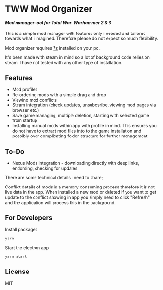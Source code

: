 # TWW Mod Organizer

#### _Mod manager tool for Total War: Warhammer 2 & 3_

This is a simple mod manager with features only i needed and tailored towards what i imagined.
Therefore please do not expect so much flexibility.

Mod organizer requires [7z](https://www.7-zip.org/) installed on your pc.

It's been made with steam in mind so a lot of background code relies on steam. I have not tested with any other type of installation.

## Features

-   Mod profiles
-   Re-ordering mods with a simple drag and drop
-   Viewing mod conflicts
-   Steam integration (check updates, unsubcsribe, viewing mod pages via browser etc.)
-   Save game managing, multiple deletion, starting with selected game from startup
-   Installing manual mods within app with profile in mind. This ensures you do not have to extract mod files into to the game installation and possibly over complicating folder structure for further management

## To-Do

-   Nexus Mods integration - downloading directly with deep links, endorsing, checking for updates

There are some technical details i need to share;

Conflict details of mods is a memory consuming process therefore it is not live data in the app. When installed a new mod or deleted if you want to get update to the conflict showing in app you simply need to click "Refresh" and the application will process this in the background.

## For Developers

Install packages

```sh
yarn
```

Start the electron app

```sh
yarn start
```

## License

MIT
